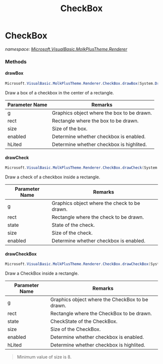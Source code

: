 ﻿---
title: CheckBox
---

# CheckBox
_namespace: [Microsoft.VisualBasic.MolkPlusTheme.Renderer](N-Microsoft.VisualBasic.MolkPlusTheme.Renderer.html)_



### Methods

#### drawBox
```csharp
Microsoft.VisualBasic.MolkPlusTheme.Renderer.CheckBox.drawBox(System.Drawing.Graphics,System.Drawing.Rectangle,System.Int32,System.Boolean,System.Boolean)
```
Draw a box of a checkbox in the center of a rectangle.

|Parameter Name|Remarks|
|--------------|-------|
|g|Graphics object where the box to be drawn.|
|rect|Rectangle where the box to be drawn.|
|size|Size of the box.|
|enabled|Determine whether checkbox is enabled.|
|hLited|Determine whether checkbox is highlited.|


#### drawCheck
```csharp
Microsoft.VisualBasic.MolkPlusTheme.Renderer.CheckBox.drawCheck(System.Drawing.Graphics,System.Drawing.Rectangle,System.Windows.Forms.CheckState,System.Int32,System.Boolean)
```
Draw a check of a checkbox inside a rectangle.

|Parameter Name|Remarks|
|--------------|-------|
|g|Graphics object where the check to be drawn.|
|rect|Rectangle where the check to be drawn.|
|state|State of the check.|
|size|Size of the check.|
|enabled|Determine whether checkbox is enabled.|


#### drawCheckBox
```csharp
Microsoft.VisualBasic.MolkPlusTheme.Renderer.CheckBox.drawCheckBox(System.Drawing.Graphics,System.Drawing.Rectangle,System.Windows.Forms.CheckState,System.Int32,System.Boolean,System.Boolean)
```
Draw a CheckBox inside a rectangle.

|Parameter Name|Remarks|
|--------------|-------|
|g|Graphics object where the CheckBox to be drawn.|
|rect|Rectangle where the CheckBox to be drawn.|
|state|CheckState of the CheckBox.|
|size|Size of the CheckBox.|
|enabled|Determine whether checkbox is enabled.|
|hLited|Determine whether checkbox is highlited.|

> Minimum value of size is 8.




